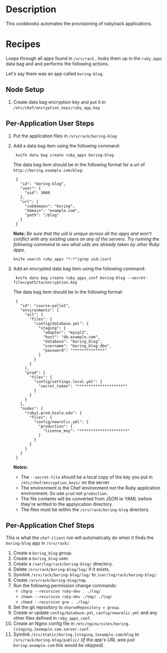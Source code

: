 Description
===========

This cookbooks automates the provisioning of ruby/rack applications.

Recipes
=======

Loops through all apps found in `/srv/rack` , looks them up in the `ruby_apps` data bag and and performs the following actions.

Let's say there was an app called `boring-blog`.

Node Setup
----------

1. Create data bag encryption key and put it in `/etc/chef/encryption_keys/ruby_app.key`

Per-Application User Steps
--------------------------

1. Put the application files in `/srv/rack/boring-blog`
2. Add a data bag item using the following command:

        knife data bag create ruby_apps boring-blog

    The data bag item should be in the following format for a url of `http://boring.example.com/blog`:

        {
          "id": "boring-blog",
          "user": {
            "uid": 3000
          },
          "url": {
            "subdomain": "boring",
            "domain": "example.com",
            "path": "/blog"
          }
        }

    __Note:__ *Be sure that the uid is unique across all the apps and won't conflict with any existing users on any of the servers. Try running the following command to see what uids are already taken by other Ruby apps.*
    ```
    knife search ruby_apps "*:*"|grep uid:|sort
    ```

3. Add an encrypted data bag item using the following command:

        knife data bag create ruby_apps_conf boring-blog --secret-file=/path/to/encryption.key

    The data bag item should be in the following format:

        {
          "id": "course-pallet",
          "environments": {
            "all": {
              "files": {
                "config/database.yml": {
                  "staging": {
                    "adapter": "mysql2",
                    "host": "db.example.com",
                    "database": "boring_blog",
                    "username": "boring_blog_dbo",
                    "password": "**************"
                  }
                }
              }
            },
            "prod": {
              "files": {
                "config/settings.local.yml": {
                  "secret_token": "*********************"
                }
              }
            }
          },
          "nodes": {
            "ruby1.prod.biola.edu": {
              "files": {
                "config/newrelic.yml": {
                  "production": {
                    "license_key": "*********************"
                  }
                }
              }
            }
          }
        }

    __Notes:__

      - The `--secret-file` should be a local copy of the key you put in `/etc/chef/encryption_keys/` on the server.
      - The environment is the Chef environment not the Ruby application environment. So use `prod` not `production`.
      - The file contents will be converted from JSON to YAML before they're writted to the applyication directory.
      - The files must be within the `/srv/rack/boring-blog` directory.


Per-Application Chef Steps
--------------------------

This is what the `chef-client` run will automatically do when it finds the `boring-blog` app in `/srv/rack/`.

1. Create a `boring_blog` group.
2. Create a `boring_blog` user.
3. Create a `/var/log/rack/boring-blog/` directory.
4. Delete `/srv/rack/boring-blog/log/` if it exists.
5. Symlink `/srv/rack/boring-blog/log/` to `/var/log/rack/boring-blog/`.
6. Create `/srv/rack/boring-blog/tmp`.
7. Run the following permission change commands:
    - `chgrp --recursive ruby-dev . ./log/`
    - `chown --recursive ruby-dev ./tmp/ ./log/`
    - `chmod --recursive g+w . ./log/`
8. Set the git repository to `sharedRepository = group`.
9. Create or update `config/database.yml`, `config/newrelic.yml` and any other files defined in `ruby_apps_conf`.
10. Create an Nginx config file in `/etc/nginx/sites/boring.[staging.]exmaple.com.server.conf`.
11. Symlink `/srv/static/boring.[staging.]example.com/blog` to `/srv/rack/boring-blog/public/` *(if the app's URL was just `boring.example.com` this would be skipped)*.
